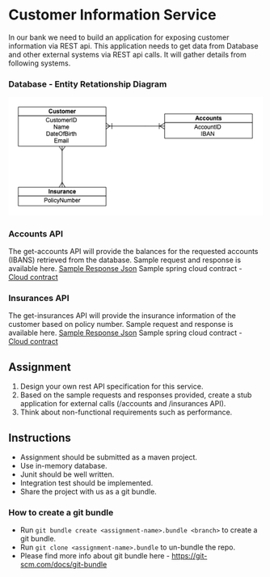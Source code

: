 # Customer Information Service

In our bank we need to build an application for exposing customer information via REST api.
This application needs to get data from Database and other external systems via REST api calls.
It will gather details from following systems.

### Database - Entity Retationship Diagram

![Entity relationship diagram](CustomerERD.png)

### Accounts API

The get-accounts API will provide the balances for the requested accounts (IBANS) retrieved from the database.
Sample request and response is available here. [Sample Response Json](./accounts)
Sample spring cloud contract - [Cloud contract](contracts/accounts.groovy)
 
### Insurances API

The get-insurances API will provide the insurance information of the customer based on policy number.
Sample request and response is available here. [Sample Response Json](./insurances)
Sample spring cloud contract - [Cloud contract](contracts/insurances.groovy)

## Assignment

1. Design your own rest API specification for this service.
2. Based on the sample requests and responses provided, create a stub application for external calls (/accounts and /insurances API).
3. Think about non-functional requirements such as performance.

## Instructions

* Assignment should be submitted as a maven project.
* Use in-memory database.
* Junit should be well written.
* Integration test should be implemented.
* Share the project with us as a git bundle.

### How to create a git bundle
* Run `git bundle create <assignment-name>.bundle <branch>` to create a git bundle.
* Run `git clone <assignment-name>.bundle` to un-bundle the repo.
* Please find more info about git bundle here - https://git-scm.com/docs/git-bundle

